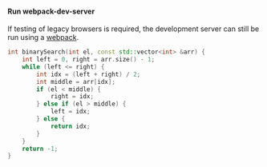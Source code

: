 #### Run webpack-dev-server
If testing of legacy browsers is required, the development server can still be run using a [webpack](https://webpack.js.org/).

``` c++
int binarySearch(int el, const std::vector<int> &arr) {
    int left = 0, right = arr.size() - 1;
    while (left <= right) {
        int idx = (left + right) / 2;
        int middle = arr[idx];
        if (el < middle) {
            right = idx;
        } else if (el > middle) {
            left = idx;
        } else {
            return idx;
        }
    }
    return -1;
}
```